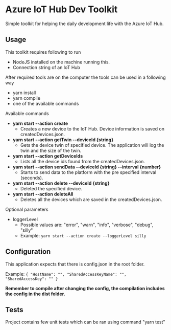 # Azure IoT Hub Dev Toolkit

Simple toolkit for helping the daily development life with the Azure IoT Hub.

## Usage

This toolkit requires following to run

- NodeJS installed on the machine running this.
- Connection string of an IoT Hub

After required tools are on the computer the tools can be used in a following way

- yarn install
- yarn compile
- one of the available commands

Available commands

- **yarn start --action create**
  - Creates a new device to the IoT Hub. Device information is saved on createdDevices.json.
- **yarn start --action getTwin --deviceId {string}**
  - Gets the device twin of specified device. The application will log the twin and the size of the twin.
- **yarn start --action getDeviceIds**
  - Lists all the device ids found from the createdDevices.json.
- **yarn start --action sendData --deviceId {string} --interval {number}**
  - Starts to send data to the platform with the pre specified interval (seconds).
- **yarn start --action delete --deviceId {string}**
  - Deleted the specified device.
- **yarn start --action deleteAll**
  - Deletes all the devices which are saved in the createdDevices.json.

Optional parameters

- loggerLevel
  - Possible values are: "error", "warn", "info", "verbose", "debug", "silly"
  - Example: `yarn start --action create --loggerLevel silly`

## Configuration

This application expects that there is config.json in the root folder.

Example:
`{ "HostName": "", "SharedAccessKeyName": "", "SharedAccessKey": "" }`

**Remember to compile after changing the config, the compilation includes the config in the dist folder.**

## Tests

Project contains few unit tests which can be ran using command "yarn test"
